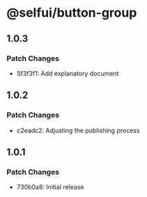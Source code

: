 # @selfui/button-group

## 1.0.3

### Patch Changes

- 5f3f3f1: Add explanatory document

## 1.0.2

### Patch Changes

- c2eadc2: Adjusting the publishing process

## 1.0.1

### Patch Changes

- 730b0a8: Initial release
